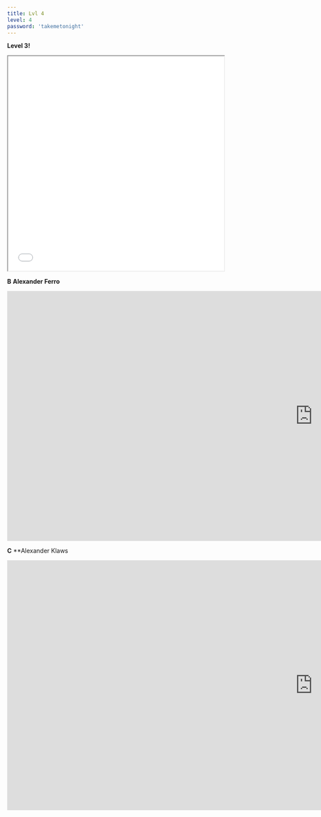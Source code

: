 ```yaml
---
title: Lvl 4
level: 4
password: 'takemetonight'
---
```


**Level 3!**
<iframe src='public/Level3.png' width='100%' height='500px'>

**A**
**Alexander Marcus**
<iframe width="1424" height="582" src="https://www.youtube.com/embed/DHHAR1S_eKA" title="YouTube video player" frameborder="0" allow="accelerometer; autoplay; clipboard-write; encrypted-media; gyroscope; picture-in-picture" allowfullscreen></iframe>

**B**
**Alexander Ferro**
<iframe width="1424" height="582" src="https://www.youtube.com/embed/BAEid5SlPC0" title="YouTube video player" frameborder="0" allow="accelerometer; autoplay; clipboard-write; encrypted-media; gyroscope; picture-in-picture" allowfullscreen></iframe>

**C**
**Alexander Klaws
<iframe width="1424" height="582" src="https://www.youtube.com/embed/DmgDOFtzRFA" title="YouTube video player" frameborder="0" allow="accelerometer; autoplay; clipboard-write; encrypted-media; gyroscope; picture-in-picture" allowfullscreen></iframe>
